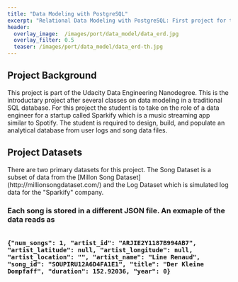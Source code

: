 ```yaml
---
title: "Data Modeling with PostgreSQL"
excerpt: "Relational Data Modeling with PostgreSQL: First project for the Udacity Data Engineering Nanodegree."
header:
  overlay_image:  /images/port/data_model/data_erd.jpg
  overlay_filter: 0.5
  teaser: /images/port/data_model/data_erd-th.jpg
---
```


<h2> Project Background </h2>
This project is part of the Udacity Data Engineering Nanodegree.  This is the introductary project after several classes on data modeling in a traditional SQL database.  For this project the student is to take on the role of a data engineer for a startup called Sparkify which is a music streaming app similar to Spotify.  The student is required to design, build, and populate an analytical database from user logs and song data files.  

<h2> Project Datasets </h2>
There are two primary datasets for this project.  The Song Dataset is a subset of data from the [Millon Song Dataset](http://millionsongdataset.com/) and the Log Dataset which is simulated log data for the "Sparkify" company.  

<h3 Song Dataset</h3>
Each song is stored in a different JSON file.  An exmaple of the data reads as

<pre>
    <code>
{"num_songs": 1, "artist_id": "ARJIE2Y1187B994AB7", "artist_latitude": null, "artist_longitude": null, "artist_location": "", "artist_name": "Line Renaud", "song_id": "SOUPIRU12A6D4FA1E1", "title": "Der Kleine Dompfaff", "duration": 152.92036, "year": 0}
    <code>
